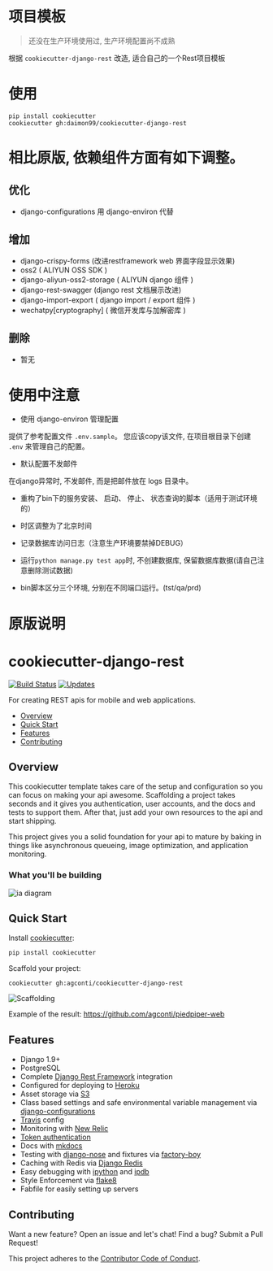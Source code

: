 项目模板
=======

> 还没在生产环境使用过, 生产环境配置尚不成熟

根据 `cookiecutter-django-rest` 改造, 适合自己的一个Rest项目模板

# 使用

```
pip install cookiecutter
cookiecutter gh:daimon99/cookiecutter-django-rest
```

# 相比原版, 依赖组件方面有如下调整。

## 优化

* django-configurations 用 django-environ 代替

## 增加

* django-crispy-forms (改进restframework web 界面字段显示效果)
* oss2 ( ALIYUN OSS SDK )
* django-aliyun-oss2-storage ( ALIYUN django 组件 )
* django-rest-swagger (django rest 文档展示改进)
* django-import-export ( django import / export 组件 )
* wechatpy[cryptography] ( 微信开发库与加解密库 )

## 删除

* 暂无

# 使用中注意

* 使用 django-environ 管理配置

提供了参考配置文件 `.env.sample`。
您应该copy该文件, 在项目根目录下创建 `.env` 来管理自己的配置。

* 默认配置不发邮件

在django异常时, 不发邮件, 而是把邮件放在 logs 目录中。

* 重构了bin下的服务安装、 启动、 停止、 状态查询的脚本（适用于测试环境的）

* 时区调整为了北京时间

* 记录数据库访问日志（注意生产环境要禁掉DEBUG）

* 运行`python manage.py test app`时, 不创建数据库, 保留数据库数据(请自己注意删除测试数据)

* bin脚本区分三个环境, 分别在不同端口运行。(tst/qa/prd)

原版说明
=======

# cookiecutter-django-rest
[![Build Status](https://travis-ci.org/agconti/cookiecutter-django-rest.svg?branch=docs-project-readme-travis)](https://travis-ci.org/agconti/cookiecutter-django-rest)
[![Updates](https://pyup.io/repos/github/agconti/cookiecutter-django-rest/shield.svg)](https://pyup.io/repos/github/agconti/cookiecutter-django-rest/)

For creating REST apis for mobile and web applications.

- [Overview](#overview)
- [Quick Start](#quick-start)
- [Features](#features)
- [Contributing](#contributing)

## Overview
This cookiecutter template takes care of the setup and configuration so you can focus on making your api awesome. Scaffolding a project takes seconds and it gives you authentication, user accounts, and the docs and tests to support them. After that, just add your own resources to the api and start shipping.

This project gives you a solid foundation for your api to mature by baking in things like asynchronous queueing, image optimization, and application monitoring.

### What you'll be building

![ia diagram](https://cdn.rawgit.com/agconti/cookiecutter-django-rest/master/media/ia-diagram.svg)

## Quick Start

Install [cookiecutter](https://github.com/audreyr/cookiecutter):
```bash
pip install cookiecutter
```

Scaffold your project:
```
cookiecutter gh:agconti/cookiecutter-django-rest
```

![Scaffolding](media/scaffolding.gif)

Example of the result: https://github.com/agconti/piedpiper-web

## Features

- Django 1.9+
- PostgreSQL
- Complete [Django Rest Framework](http://www.django-rest-framework.org/) integration
- Configured for deploying to [Heroku](https://www.heroku.com)
- Asset storage via [S3](https://github.com/jschneier/django-storages)
- Class based settings and safe environmental variable management via [django-configurations](https://github.com/jazzband/django-configurations)
- [Travis](https://travis-ci.org/) config
- Monitoring with [New Relic](http://newrelic.com/)
- [Token authentication](http://www.django-rest-framework.org/api-guide/authentication/#tokenauthentication)
- Docs with [mkdocs](http://www.mkdocs.org/)
- Testing with [django-nose](https://github.com/django-nose/django-nose) and fixtures via [factory-boy](http://factoryboy.readthedocs.org/en/latest/orms.html)
- Caching with Redis via [Django Redis](https://github.com/niwinz/django-redis)
- Easy debugging with [ipython](http://ipython.org/) and [ipdb](https://pypi.python.org/pypi/ipdb)
- Style Enforcement via [flake8](https://flake8.readthedocs.org/en/2.3.0/)
- Fabfile for easily setting up servers

## Contributing
Want a new feature? Open an issue and let's chat!
Find a bug? Submit a Pull Request!

This project adheres to the [Contributor Code of Conduct](.github/CONTRIBUTING.md).
